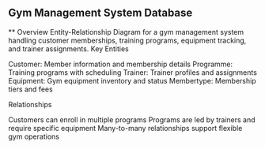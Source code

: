 ## Gym Management System Database
** Overview
Entity-Relationship Diagram for a gym management system handling customer memberships, training programs, equipment tracking, and trainer assignments.
Key Entities

Customer: Member information and membership details
Programme: Training programs with scheduling
Trainer: Trainer profiles and assignments
Equipment: Gym equipment inventory and status
Membertype: Membership tiers and fees

Relationships

Customers can enroll in multiple programs
Programs are led by trainers and require specific equipment
Many-to-many relationships support flexible gym operations
